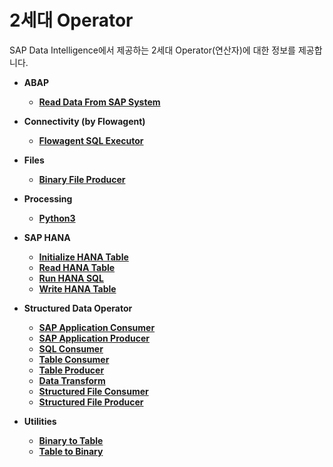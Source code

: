 2세대 Operator
===
SAP Data Intelligence에서 제공하는 2세대 Operator(연산자)에 대한 정보를 제공합니다.<br>

* **ABAP**
    - **[Read Data From SAP System](ABAP/ReadDataFromSAPSystem.md)**

* **Connectivity (by Flowagent)**
    - **[Flowagent SQL Executor](Connectivity/FlowagentSQLExecutor.md)**

* **Files**
    - **[Binary File Producer](Files/BinaryFileProducer.md)**

* **Processing**
    - **[Python3](Processing/Python3.md)**

* **SAP HANA**
    - **[Initialize HANA Table](HANA/InitializeHANATable.md)**
    - **[Read HANA Table](HANA/ReadHANATable.md)**
    - **[Run HANA SQL](HANA/RunHANASQL.md)**
    - **[Write HANA Table](HANA/WriteHANATable.md)**

* **Structured Data Operator**
    - **[SAP Application Consumer](StructuredData/SAPApplicationConsumer.md)**
    - **[SAP Application Producer](StructuredData/SAPApplicationProducer.md)**
    - **[SQL Consumer](StructuredData/SQLConsumer.md)**
    - **[Table Consumer](StructuredData/TableConsumer.md)**
    - **[Table Producer](StructuredData/TableProducer.md)**
    - **[Data Transform](StructuredData/DataTransform.md)**
    - **[Structured File Consumer](StructuredData/StructuredFileConsumer.md)**
    - **[Structured File Producer](StructuredData/StructuredFileProducer.md)**

* **Utilities**
    - **[Binary to Table](Utilities/BinarytoTable.md)**
    - **[Table to Binary](Utilities/TabletoBinary.md)**


